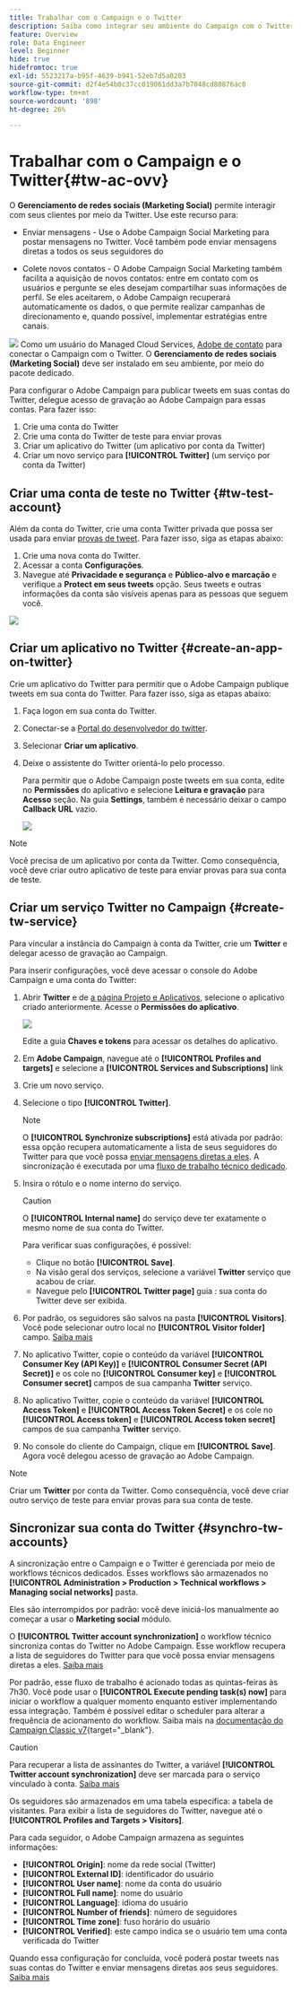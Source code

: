 ```yaml
---
title: Trabalhar com o Campaign e o Twitter
description: Saiba como integrar seu ambiente do Campaign com o Twitter
feature: Overview
role: Data Engineer
level: Beginner
hide: true
hidefromtoc: true
exl-id: 5523217a-b95f-4639-b941-52eb7d5a0203
source-git-commit: d2f4e54b0c37cc019061dd3a7b7048cd80876ac0
workflow-type: tm+mt
source-wordcount: '898'
ht-degree: 26%

---
```


# Trabalhar com o Campaign e o Twitter{#tw-ac-ovv}

O **Gerenciamento de redes sociais (Marketing Social)** permite interagir com seus clientes por meio da Twitter. Use este recurso para:

* Enviar mensagens - Use o Adobe Campaign Social Marketing para postar mensagens no Twitter. Você também pode enviar mensagens diretas a todos os seus seguidores do 

* Colete novos contatos - O Adobe Campaign Social Marketing também facilita a aquisição de novos contatos: entre em contato com os usuários e pergunte se eles desejam compartilhar suas informações de perfil. Se eles aceitarem, o Adobe Campaign recuperará automaticamente os dados, o que permite realizar campanhas de direcionamento e, quando possível, implementar estratégias entre canais.

![](../assets/do-not-localize/speech.png)  Como um usuário do Managed Cloud Services, [Adobe de contato](../start/campaign-faq.md#support) para conectar o Campaign com o Twitter. O  **Gerenciamento de redes sociais (Marketing Social)** deve ser instalado em seu ambiente, por meio do pacote dedicado.


Para configurar o Adobe Campaign para publicar tweets em suas contas do Twitter, delegue acesso de gravação ao Adobe Campaign para essas contas. Para fazer isso:

1. Crie uma conta do Twitter
1. Crie uma conta do Twitter de teste para enviar provas
1. Criar um aplicativo do Twitter (um aplicativo por conta da Twitter)
1. Criar um novo serviço para **[!UICONTROL Twitter]** (um serviço por conta da Twitter)

## Criar uma conta de teste no Twitter {#tw-test-account}

Além da conta do Twitter, crie uma conta Twitter privada que possa ser usada para enviar [provas de tweet](../send/twitter.md#send-tw-proofs). Para fazer isso, siga as etapas abaixo:

1. Crie uma nova conta do Twitter.
1. Acessar a conta  **Configurações**.
1. Navegue até **Privacidade e segurança** e **Público-alvo e marcação** e verifique a **Protect em seus tweets** opção. Seus tweets e outras informações da conta são visíveis apenas para as pessoas que seguem você.

![](assets/social_tw_test_page.png)

## Criar um aplicativo no Twitter {#create-an-app-on-twitter}

Crie um aplicativo do Twitter para permitir que o Adobe Campaign publique tweets em sua conta do Twitter.  Para fazer isso, siga as etapas abaixo:

1. Faça logon em sua conta do Twitter.
1. Conectar-se a [Portal do desenvolvedor do twitter](https://developer.twitter.com/en/apps).
1. Selecionar **Criar um aplicativo**.
1. Deixe o assistente do Twitter orientá-lo pelo processo.

   Para permitir que o Adobe Campaign poste tweets em sua conta, edite no **Permissões** do aplicativo e selecione **Leitura e gravação** para **Acesso** seção. Na guia **Settings**, também é necessário deixar o campo **Callback URL** vazio.

   ![](assets/social_tw_app.png)

>[!NOTE]
>
>Você precisa de um aplicativo por conta da Twitter. Como consequência, você deve criar outro aplicativo de teste para enviar provas para sua conta de teste.

## Criar um serviço Twitter no Campaign {#create-tw-service}

Para vincular a instância do Campaign à conta da Twitter, crie um **Twitter** e delegar acesso de gravação ao Campaign.

Para inserir configurações, você deve acessar o console do Adobe Campaign e uma conta do Twitter:

1. Abrir **Twitter** e de [a página Projeto e Aplicativos](https://developer.twitter.com/en/portal/projects-and-apps), selecione o aplicativo criado anteriormente. Acesse o **Permissões do aplicativo**.

   ![](assets/social_tw_service.png)

   Edite a guia **Chaves e tokens** para acessar os detalhes do aplicativo.

1. Em **Adobe Campaign**, navegue até o **[!UICONTROL Profiles and targets]** e selecione a **[!UICONTROL Services and Subscriptions]** link
1. Crie um novo serviço.
1. Selecione o tipo **[!UICONTROL Twitter]**.

   >[!NOTE]
   >
   >O **[!UICONTROL Synchronize subscriptions]** está ativada por padrão: essa opção recupera automaticamente a lista de seus seguidores do Twitter para que você possa [enviar mensagens diretas a eles](../send/twitter.md#direct-tw-messages). A sincronização é executada por uma [fluxo de trabalho técnico dedicado](#synchro-tw-accounts).

1. Insira o rótulo e o nome interno do serviço.

   >[!CAUTION]
   >
   >O **[!UICONTROL Internal name]** do serviço deve ter exatamente o mesmo nome de sua conta do Twitter.

   Para verificar suas configurações, é possível:

   * Clique no botão **[!UICONTROL Save]**.
   * Na visão geral dos serviços, selecione a variável **Twitter** serviço que acabou de criar.
   * Navegue pelo **[!UICONTROL Twitter page]** guia : sua conta do Twitter deve ser exibida.

1. Por padrão, os seguidores são salvos na pasta **[!UICONTROL Visitors]**. Você pode selecionar outro local no **[!UICONTROL Visitor folder]** campo. [Saiba mais](../send/twitter.md#direct-tw-messages)

1. No aplicativo Twitter, copie o conteúdo da variável **[!UICONTROL Consumer Key (API Key)]** e **[!UICONTROL Consumer Secret (API Secret)]** e os cole no **[!UICONTROL Consumer key]** e **[!UICONTROL Consumer secret]** campos de sua campanha **Twitter** serviço.

1. No aplicativo Twitter, copie o conteúdo da variável **[!UICONTROL Access Token]** e **[!UICONTROL Access Token Secret]** e os cole no **[!UICONTROL Access token]** e **[!UICONTROL Access token secret]** campos de sua campanha **Twitter** serviço.

1. No console do cliente do Campaign, clique em **[!UICONTROL Save]**. Agora você delegou acesso de gravação ao Adobe Campaign.


>[!NOTE]
>
>Criar um **Twitter** por conta da Twitter. Como consequência, você deve criar outro serviço de teste para enviar provas para sua conta de teste.

## Sincronizar sua conta do Twitter {#synchro-tw-accounts}

A sincronização entre o Campaign e o Twitter é gerenciada por meio de workflows técnicos dedicados. Esses workflows são armazenados no **[!UICONTROL Administration > Production > Technical workflows > Managing social networks]** pasta.

Eles são interrompidos por padrão: você deve iniciá-los manualmente ao começar a usar o **Marketing social** módulo.

O **[!UICONTROL Twitter account synchronization]** o workflow técnico sincroniza contas do Twitter no Adobe Campaign. Esse workflow recupera a lista de seguidores do Twitter para que você possa enviar mensagens diretas a eles. [Saiba mais](../send/twitter.md#direct-tw-messages)

Por padrão, esse fluxo de trabalho é acionado todas as quintas-feiras às 7h30. Você pode usar o **[!UICONTROL Execute pending task(s) now]** para iniciar o workflow a qualquer momento enquanto estiver implementando essa integração.  Também é possível editar o scheduler para alterar a frequência de acionamento do workflow. Saiba mais na [documentação do Campaign Classic v7](https://experienceleague.adobe.com/docs/campaign-classic/using/automating-with-workflows/flow-control-activities/scheduler.html){target=&quot;_blank&quot;}.

>[!CAUTION]
>
>Para recuperar a lista de assinantes do Twitter, a variável **[!UICONTROL Twitter account synchronization]** deve ser marcada para o serviço vinculado à conta. [Saiba mais](#create-tw-service)

Os seguidores são armazenados em uma tabela específica: a tabela de visitantes. Para exibir a lista de seguidores do Twitter, navegue até o **[!UICONTROL Profiles and Targets > Visitors]**.

Para cada seguidor, o Adobe Campaign armazena as seguintes informações:

* **[!UICONTROL Origin]**: nome da rede social (Twitter)
* **[!UICONTROL External ID]**: identificador do usuário
* **[!UICONTROL User name]**: nome da conta do usuário
* **[!UICONTROL Full name]**: nome do usuário
* **[!UICONTROL Language]**: idioma do usuário
* **[!UICONTROL Number of friends]**: número de seguidores
* **[!UICONTROL Time zone]**: fuso horário do usuário
* **[!UICONTROL Verified]**: este campo indica se o usuário tem uma conta verificada do Twitter

Quando essa configuração for concluída, você poderá postar tweets nas suas contas do Twitter e enviar mensagens diretas aos seus seguidores. [Saiba mais](../send/twitter.md)
